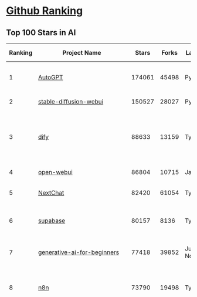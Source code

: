 [Github Ranking](../README.md)
==========

## Top 100 Stars in AI

| Ranking | Project Name | Stars | Forks | Language | Open Issues | Description | Last Commit |
| ------- | ------------ | ----- | ----- | -------- | ----------- | ----------- | ----------- |
| 1 | [AutoGPT](https://github.com/Significant-Gravitas/AutoGPT) | 174061 | 45498 | Python | 196 | AutoGPT is the vision of accessible AI for everyone, to use and to build on. Our mission is to provide the tools, so that you can focus on what matters. | 2025-04-02T03:23:15Z |
| 2 | [stable-diffusion-webui](https://github.com/AUTOMATIC1111/stable-diffusion-webui) | 150527 | 28027 | Python | 2322 | Stable Diffusion web UI | 2025-03-04T16:11:29Z |
| 3 | [dify](https://github.com/langgenius/dify) | 88633 | 13159 | TypeScript | 620 | Dify is an open-source LLM app development platform. Dify's intuitive interface combines AI workflow, RAG pipeline, agent capabilities, model management, observability features and more, letting you quickly go from prototype to production. | 2025-04-02T03:02:05Z |
| 4 | [open-webui](https://github.com/open-webui/open-webui) | 86804 | 10715 | JavaScript | 172 | User-friendly AI Interface (Supports Ollama, OpenAI API, ...) | 2025-04-01T23:13:00Z |
| 5 | [NextChat](https://github.com/ChatGPTNextWeb/NextChat) | 82420 | 61054 | TypeScript | 617 | ✨ Light and Fast AI Assistant. Support: Web \| iOS \| MacOS \| Android \|  Linux \| Windows | 2025-03-31T10:34:35Z |
| 6 | [supabase](https://github.com/supabase/supabase) | 80157 | 8136 | TypeScript | 258 | The open source Firebase alternative. Supabase gives you a dedicated Postgres database to build your web, mobile, and AI applications. | 2025-04-02T03:41:14Z |
| 7 | [generative-ai-for-beginners](https://github.com/microsoft/generative-ai-for-beginners) | 77418 | 39852 | Jupyter Notebook | 6 | 21 Lessons, Get Started Building with Generative AI  🔗 https://microsoft.github.io/generative-ai-for-beginners/ | 2025-03-27T12:20:46Z |
| 8 | [n8n](https://github.com/n8n-io/n8n) | 73790 | 19498 | TypeScript | 323 | Fair-code workflow automation platform with native AI capabilities. Combine visual building with custom code, self-host or cloud, 400+ integrations. | 2025-04-01T19:51:04Z |
| 9 | [funNLP](https://github.com/fighting41love/funNLP) | 72101 | 14768 | Python | 33 | 中英文敏感词、语言检测、中外手机/电话归属地/运营商查询、名字推断性别、手机号抽取、身份证抽取、邮箱抽取、中日文人名库、中文缩写库、拆字词典、词汇情感值、停用词、反动词表、暴恐词表、繁简体转换、英文模拟中文发音、汪峰歌词生成器、职业名称词库、同义词库、反义词库、否定词库、汽车品牌词库、汽车零件词库、连续英文切割、各种中文词向量、公司名字大全、古诗词库、IT词库、财经词库、成语词库、地名词库、历史名人词库、诗词词库、医学词库、饮食词库、法律词库、汽车词库、动物词库、中文聊天语料、中文谣言数据、百度中文问答数据集、句子相似度匹配算法集合、bert资源、文本生成&摘要相关工具、cocoNLP信息抽取工具、国内电话号码正则匹配、清华大学XLORE:中英文跨语言百科知识图谱、清华大学人工智能技术系列报告、自然语言生成、NLU太难了系列、自动对联数据及机器人、用户名黑名单列表、罪名法务名词及分类模型、微信公众号语料、cs224n深度学习自然语言处理课程、中文手写汉字识别、中文自然语言处理 语料/数据集、变量命名神器、分词语料库+代码、任务型对话英文数据集、ASR 语音数据集 + 基于深度学习的中文语音识别系统、笑声检测器、Microsoft多语言数字/单位/如日期时间识别包、中华新华字典数据库及api(包括常用歇后语、成语、词语和汉字)、文档图谱自动生成、SpaCy 中文模型、Common Voice语音识别数据集新版、神经网络关系抽取、基于bert的命名实体识别、关键词(Keyphrase)抽取包pke、基于医疗领域知识图谱的问答系统、基于依存句法与语义角色标注的事件三元组抽取、依存句法分析4万句高质量标注数据、cnocr：用来做中文OCR的Python3包、中文人物关系知识图谱项目、中文nlp竞赛项目及代码汇总、中文字符数据、speech-aligner: 从“人声语音”及其“语言文本”产生音素级别时间对齐标注的工具、AmpliGraph: 知识图谱表示学习(Python)库：知识图谱概念链接预测、Scattertext 文本可视化(python)、语言/知识表示工具：BERT & ERNIE、中文对比英文自然语言处理NLP的区别综述、Synonyms中文近义词工具包、HarvestText领域自适应文本挖掘工具（新词发现-情感分析-实体链接等）、word2word：(Python)方便易用的多语言词-词对集：62种语言/3,564个多语言对、语音识别语料生成工具：从具有音频/字幕的在线视频创建自动语音识别(ASR)语料库、构建医疗实体识别的模型（包含词典和语料标注）、单文档非监督的关键词抽取、Kashgari中使用gpt-2语言模型、开源的金融投资数据提取工具、文本自动摘要库TextTeaser: 仅支持英文、人民日报语料处理工具集、一些关于自然语言的基本模型、基于14W歌曲知识库的问答尝试--功能包括歌词接龙and已知歌词找歌曲以及歌曲歌手歌词三角关系的问答、基于Siamese bilstm模型的相似句子判定模型并提供训练数据集和测试数据集、用Transformer编解码模型实现的根据Hacker News文章标题自动生成评论、用BERT进行序列标记和文本分类的模板代码、LitBank：NLP数据集——支持自然语言处理和计算人文学科任务的100部带标记英文小说语料、百度开源的基准信息抽取系统、虚假新闻数据集、Facebook: LAMA语言模型分析，提供Transformer-XL/BERT/ELMo/GPT预训练语言模型的统一访问接口、CommonsenseQA：面向常识的英文QA挑战、中文知识图谱资料、数据及工具、各大公司内部里大牛分享的技术文档 PDF 或者 PPT、自然语言生成SQL语句（英文）、中文NLP数据增强（EDA）工具、英文NLP数据增强工具 、基于医药知识图谱的智能问答系统、京东商品知识图谱、基于mongodb存储的军事领域知识图谱问答项目、基于远监督的中文关系抽取、语音情感分析、中文ULMFiT-情感分析-文本分类-语料及模型、一个拍照做题程序、世界各国大规模人名库、一个利用有趣中文语料库 qingyun 训练出来的中文聊天机器人、中文聊天机器人seqGAN、省市区镇行政区划数据带拼音标注、教育行业新闻语料库包含自动文摘功能、开放了对话机器人-知识图谱-语义理解-自然语言处理工具及数据、中文知识图谱：基于百度百科中文页面-抽取三元组信息-构建中文知识图谱、masr: 中文语音识别-提供预训练模型-高识别率、Python音频数据增广库、中文全词覆盖BERT及两份阅读理解数据、ConvLab：开源多域端到端对话系统平台、中文自然语言处理数据集、基于最新版本rasa搭建的对话系统、基于TensorFlow和BERT的管道式实体及关系抽取、一个小型的证券知识图谱/知识库、复盘所有NLP比赛的TOP方案、OpenCLaP：多领域开源中文预训练语言模型仓库、UER：基于不同语料+编码器+目标任务的中文预训练模型仓库、中文自然语言处理向量合集、基于金融-司法领域(兼有闲聊性质)的聊天机器人、g2pC：基于上下文的汉语读音自动标记模块、Zincbase 知识图谱构建工具包、诗歌质量评价/细粒度情感诗歌语料库、快速转化「中文数字」和「阿拉伯数字」、百度知道问答语料库、基于知识图谱的问答系统、jieba_fast 加速版的jieba、正则表达式教程、中文阅读理解数据集、基于BERT等最新语言模型的抽取式摘要提取、Python利用深度学习进行文本摘要的综合指南、知识图谱深度学习相关资料整理、维基大规模平行文本语料、StanfordNLP 0.2.0：纯Python版自然语言处理包、NeuralNLP-NeuralClassifier：腾讯开源深度学习文本分类工具、端到端的封闭域对话系统、中文命名实体识别：NeuroNER vs. BertNER、新闻事件线索抽取、2019年百度的三元组抽取比赛：“科学空间队”源码、基于依存句法的开放域文本知识三元组抽取和知识库构建、中文的GPT2训练代码、ML-NLP - 机器学习(Machine Learning)NLP面试中常考到的知识点和代码实现、nlp4han:中文自然语言处理工具集(断句/分词/词性标注/组块/句法分析/语义分析/NER/N元语法/HMM/代词消解/情感分析/拼写检查、XLM：Facebook的跨语言预训练语言模型、用基于BERT的微调和特征提取方法来进行知识图谱百度百科人物词条属性抽取、中文自然语言处理相关的开放任务-数据集-当前最佳结果、CoupletAI - 基于CNN+Bi-LSTM+Attention 的自动对对联系统、抽象知识图谱、MiningZhiDaoQACorpus - 580万百度知道问答数据挖掘项目、brat rapid annotation tool: 序列标注工具、大规模中文知识图谱数据：1.4亿实体、数据增强在机器翻译及其他nlp任务中的应用及效果、allennlp阅读理解:支持多种数据和模型、PDF表格数据提取工具 、 Graphbrain：AI开源软件库和科研工具，目的是促进自动意义提取和文本理解以及知识的探索和推断、简历自动筛选系统、基于命名实体识别的简历自动摘要、中文语言理解测评基准，包括代表性的数据集&基准模型&语料库&排行榜、树洞 OCR 文字识别 、从包含表格的扫描图片中识别表格和文字、语声迁移、Python口语自然语言处理工具集(英文)、 similarity：相似度计算工具包，java编写、海量中文预训练ALBERT模型 、Transformers 2.0 、基于大规模音频数据集Audioset的音频增强 、Poplar：网页版自然语言标注工具、图片文字去除，可用于漫画翻译 、186种语言的数字叫法库、Amazon发布基于知识的人-人开放领域对话数据集 、中文文本纠错模块代码、繁简体转换 、 Python实现的多种文本可读性评价指标、类似于人名/地名/组织机构名的命名体识别数据集 、东南大学《知识图谱》研究生课程(资料)、. 英文拼写检查库 、 wwsearch是企业微信后台自研的全文检索引擎、CHAMELEON：深度学习新闻推荐系统元架构 、 8篇论文梳理BERT相关模型进展与反思、DocSearch：免费文档搜索引擎、 LIDA：轻量交互式对话标注工具 、aili - the fastest in-memory index in the East 东半球最快并发索引 、知识图谱车音工作项目、自然语言生成资源大全 、中日韩分词库mecab的Python接口库、中文文本摘要/关键词提取、汉字字符特征提取器 (featurizer)，提取汉字的特征（发音特征、字形特征）用做深度学习的特征、中文生成任务基准测评 、中文缩写数据集、中文任务基准测评 - 代表性的数据集-基准(预训练)模型-语料库-baseline-工具包-排行榜、PySS3：面向可解释AI的SS3文本分类器机器可视化工具 、中文NLP数据集列表、COPE - 格律诗编辑程序、doccano：基于网页的开源协同多语言文本标注工具 、PreNLP：自然语言预处理库、简单的简历解析器，用来从简历中提取关键信息、用于中文闲聊的GPT2模型：GPT2-chitchat、基于检索聊天机器人多轮响应选择相关资源列表(Leaderboards、Datasets、Papers)、(Colab)抽象文本摘要实现集锦(教程 、词语拼音数据、高效模糊搜索工具、NLP数据增广资源集、微软对话机器人框架 、 GitHub Typo Corpus：大规模GitHub多语言拼写错误/语法错误数据集、TextCluster：短文本聚类预处理模块 Short text cluster、面向语音识别的中文文本规范化、BLINK：最先进的实体链接库、BertPunc：基于BERT的最先进标点修复模型、Tokenizer：快速、可定制的文本词条化库、中文语言理解测评基准，包括代表性的数据集、基准(预训练)模型、语料库、排行榜、spaCy 医学文本挖掘与信息提取 、 NLP任务示例项目代码集、 python拼写检查库、chatbot-list - 行业内关于智能客服、聊天机器人的应用和架构、算法分享和介绍、语音质量评价指标(MOSNet, BSSEval, STOI, PESQ, SRMR)、 用138GB语料训练的法文RoBERTa预训练语言模型 、BERT-NER-Pytorch：三种不同模式的BERT中文NER实验、无道词典 - 有道词典的命令行版本，支持英汉互查和在线查询、2019年NLP亮点回顾、 Chinese medical dialogue data 中文医疗对话数据集 、最好的汉字数字(中文数字)-阿拉伯数字转换工具、 基于百科知识库的中文词语多词义/义项获取与特定句子词语语义消歧、awesome-nlp-sentiment-analysis - 情感分析、情绪原因识别、评价对象和评价词抽取、LineFlow：面向所有深度学习框架的NLP数据高效加载器、中文医学NLP公开资源整理 、MedQuAD：(英文)医学问答数据集、将自然语言数字串解析转换为整数和浮点数、Transfer Learning in Natural Language Processing (NLP) 、面向语音识别的中文/英文发音辞典、Tokenizers：注重性能与多功能性的最先进分词器、CLUENER 细粒度命名实体识别 Fine Grained Named Entity Recognition、 基于BERT的中文命名实体识别、中文谣言数据库、NLP数据集/基准任务大列表、nlp相关的一些论文及代码, 包括主题模型、词向量(Word Embedding)、命名实体识别(NER)、文本分类(Text Classificatin)、文本生成(Text Generation)、文本相似性(Text Similarity)计算等，涉及到各种与nlp相关的算法，基于keras和tensorflow 、Python文本挖掘/NLP实战示例、 Blackstone：面向非结构化法律文本的spaCy pipeline和NLP模型通过同义词替换实现文本“变脸” 、中文 预训练 ELECTREA 模型: 基于对抗学习 pretrain Chinese Model 、albert-chinese-ner - 用预训练语言模型ALBERT做中文NER 、基于GPT2的特定主题文本生成/文本增广、开源预训练语言模型合集、多语言句向量包、编码、标记和实现：一种可控高效的文本生成方法、 英文脏话大列表 、attnvis：GPT2、BERT等transformer语言模型注意力交互可视化、CoVoST：Facebook发布的多语种语音-文本翻译语料库，包括11种语言(法语、德语、荷兰语、俄语、西班牙语、意大利语、土耳其语、波斯语、瑞典语、蒙古语和中文)的语音、文字转录及英文译文、Jiagu自然语言处理工具 - 以BiLSTM等模型为基础，提供知识图谱关系抽取 中文分词 词性标注 命名实体识别 情感分析 新词发现 关键词 文本摘要 文本聚类等功能、用unet实现对文档表格的自动检测，表格重建、NLP事件提取文献资源列表 、 金融领域自然语言处理研究资源大列表、CLUEDatasetSearch - 中英文NLP数据集：搜索所有中文NLP数据集，附常用英文NLP数据集 、medical_NER - 中文医学知识图谱命名实体识别 、(哈佛)讲因果推理的免费书、知识图谱相关学习资料/数据集/工具资源大列表、Forte：灵活强大的自然语言处理pipeline工具集 、Python字符串相似性算法库、PyLaia：面向手写文档分析的深度学习工具包、TextFooler：针对文本分类/推理的对抗文本生成模块、Haystack：灵活、强大的可扩展问答(QA)框架、中文关键短语抽取工具 | 2024-05-10T07:38:24Z |
| 10 | [AppFlowy](https://github.com/AppFlowy-IO/AppFlowy) | 61834 | 4157 | Dart | 924 | Bring projects, wikis, and teams together with AI. AppFlowy is the AI collaborative workspace where you achieve more without losing control of your data. The leading open source Notion alternative. | 2025-04-02T01:50:50Z |
| 11 | [lobe-chat](https://github.com/lobehub/lobe-chat) | 58488 | 12398 | TypeScript | 655 | 🤯 Lobe Chat - an open-source, modern-design AI chat framework. Supports Multi AI Providers( OpenAI / Claude 3 / Gemini / Ollama / DeepSeek / Qwen), Knowledge Base (file upload / knowledge management / RAG ), Multi-Modals (Plugins/Artifacts) and Thinking. One-click FREE deployment of your private ChatGPT/ Claude / DeepSeek application. | 2025-04-02T03:24:38Z |
| 12 | [MetaGPT](https://github.com/geekan/MetaGPT) | 54032 | 6396 | Python | 56 | 🌟 The Multi-Agent Framework: First AI Software Company, Towards Natural Language Programming | 2025-03-31T07:17:13Z |
| 13 | [gpt-engineer](https://github.com/AntonOsika/gpt-engineer) | 53734 | 7041 | Python | 22 | CLI platform to experiment with codegen. Precursor to: https://lovable.dev | 2024-11-17T22:47:32Z |
| 14 | [langflow](https://github.com/langflow-ai/langflow) | 53686 | 5886 | Python | 390 | Langflow is a powerful tool for building and deploying AI-powered agents and workflows. | 2025-04-01T22:53:27Z |
| 15 | [ChatGPT](https://github.com/lencx/ChatGPT) | 53658 | 6060 | Rust | 785 | 🔮 ChatGPT Desktop Application (Mac, Windows and Linux) | 2024-08-29T17:58:11Z |
| 16 | [browser-use](https://github.com/browser-use/browser-use) | 51285 | 5425 | Python | 341 | Make websites accessible for AI agents | 2025-04-01T23:14:04Z |
| 17 | [meilisearch](https://github.com/meilisearch/meilisearch) | 50046 | 1965 | Rust | 191 | A lightning-fast search engine API bringing AI-powered hybrid search to your sites and applications. | 2025-04-01T17:31:28Z |
| 18 | [Deep-Live-Cam](https://github.com/hacksider/Deep-Live-Cam) | 49276 | 7232 | Python | 12 | real time face swap and one-click video deepfake with only a single image | 2025-03-28T19:28:22Z |
| 19 | [LLaMA-Factory](https://github.com/hiyouga/LLaMA-Factory) | 45875 | 5600 | Python | 407 | Unified Efficient Fine-Tuning of 100+ LLMs & VLMs (ACL 2024) | 2025-04-01T18:27:04Z |
| 20 | [LLMs-from-scratch](https://github.com/rasbt/LLMs-from-scratch) | 43456 | 6000 | Jupyter Notebook | 0 | Implement a ChatGPT-like LLM in PyTorch from scratch, step by step | 2025-04-01T17:56:13Z |
| 21 | [autogen](https://github.com/microsoft/autogen) | 42539 | 6362 | Python | 477 | A programming framework for agentic AI 🤖 PyPi: autogen-agentchat Discord: https://aka.ms/autogen-discord Office Hour: https://aka.ms/autogen-officehour | 2025-04-02T00:57:03Z |
| 22 | [JeecgBoot](https://github.com/jeecgboot/JeecgBoot) | 42109 | 15210 | Java | 36 | 🔥「AI 低代码平台」前后端分离 SpringBoot 2.x/3.x，SpringCloud，Ant Design&Vue3，Mybatis，Shiro！强大的代码生成器让前后端代码一键生成，无需写任何代码! 引领AI低代码开发模式 AI生成->OnlineCoding->代码生成->手工MERGE，帮助Java项目解决80%重复工作，让开发更关注业务，提高开发效率、节省成本，同时又不失灵活性 | 2025-04-01T14:02:50Z |
| 23 | [anything-llm](https://github.com/Mintplex-Labs/anything-llm) | 42081 | 4060 | JavaScript | 235 | The all-in-one Desktop & Docker AI application with built-in RAG, AI agents, No-code agent builder, MCP compatibility,  and more. | 2025-04-02T00:51:34Z |
| 24 | [ColossalAI](https://github.com/hpcaitech/ColossalAI) | 40710 | 4487 | Python | 421 | Making large AI models cheaper, faster and more accessible | 2025-04-01T03:24:30Z |
| 25 | [kong](https://github.com/Kong/kong) | 40484 | 4894 | Lua | 55 | 🦍 The Cloud-Native API Gateway and AI Gateway. | 2025-04-01T20:25:17Z |
| 26 | [ailearning](https://github.com/apachecn/ailearning) | 40466 | 11531 | Python | 2 | AiLearning：数据分析+机器学习实战+线性代数+PyTorch+NLTK+TF2 | 2024-11-12T16:21:55Z |
| 27 | [OpenBB](https://github.com/OpenBB-finance/OpenBB) | 39943 | 3564 | Python | 37 | Investment Research for Everyone, Everywhere. | 2025-04-01T21:44:22Z |
| 28 | [ClickHouse](https://github.com/ClickHouse/ClickHouse) | 39837 | 7174 | C++ | 3986 | ClickHouse® is a real-time analytics database management system | 2025-04-02T02:48:59Z |
| 29 | [airflow](https://github.com/apache/airflow) | 39432 | 14834 | Python | 1117 | Apache Airflow - A platform to programmatically author, schedule, and monitor workflows | 2025-04-02T03:40:49Z |
| 30 | [WeChatMsg](https://github.com/LC044/WeChatMsg) | 38467 | 3953 | Python | 63 | 提取微信聊天记录，将其导出成HTML、Word、Excel文档永久保存，对聊天记录进行分析生成年度聊天报告，用聊天数据训练专属于个人的AI聊天助手 | 2025-03-29T12:14:26Z |
| 31 | [quivr](https://github.com/QuivrHQ/quivr) | 37641 | 3634 | Python | 22 | Opiniated RAG for integrating GenAI in your apps 🧠   Focus on your product rather than the RAG. Easy integration in existing products with customisation!  Any LLM: GPT4, Groq, Llama. Any Vectorstore: PGVector, Faiss. Any Files. Anyway you want.  | 2025-04-01T15:39:53Z |
| 32 | [Open-Assistant](https://github.com/LAION-AI/Open-Assistant) | 37279 | 3266 | Python | 226 | OpenAssistant is a chat-based assistant that understands tasks, can interact with third-party systems, and retrieve information dynamically to do so. | 2024-08-17T01:55:35Z |
| 33 | [GitHubDaily](https://github.com/GitHubDaily/GitHubDaily) | 37047 | 3894 | None | 326 | 坚持分享 GitHub 上高质量、有趣实用的开源技术教程、开发者工具、编程网站、技术资讯。A list cool, interesting projects of GitHub. | 2025-03-20T08:54:47Z |
| 34 | [photoprism](https://github.com/photoprism/photoprism) | 36864 | 2039 | Go | 428 | AI-Powered Photos App for the Decentralized Web 🌈💎✨ | 2025-04-02T02:16:34Z |
| 35 | [AI-For-Beginners](https://github.com/microsoft/AI-For-Beginners) | 36764 | 6657 | Jupyter Notebook | 22 | 12 Weeks, 24 Lessons, AI for All! | 2025-03-11T16:34:40Z |
| 36 | [ray](https://github.com/ray-project/ray) | 36341 | 6178 | Python | 3794 | Ray is an AI compute engine. Ray consists of a core distributed runtime and a set of AI Libraries for accelerating ML workloads. | 2025-04-02T00:00:24Z |
| 37 | [upscayl](https://github.com/upscayl/upscayl) | 36090 | 1662 | TypeScript | 65 | 🆙 Upscayl - #1 Free and Open Source AI Image Upscaler for Linux, MacOS and Windows. | 2025-03-28T14:51:31Z |
| 38 | [MockingBird](https://github.com/babysor/MockingBird) | 36063 | 5240 | Python | 474 | 🚀AI拟声: 5秒内克隆您的声音并生成任意语音内容 Clone a voice in 5 seconds to generate arbitrary speech in real-time | 2024-11-15T05:00:29Z |
| 39 | [chatgpt-on-wechat](https://github.com/zhayujie/chatgpt-on-wechat) | 36050 | 9044 | Python | 281 | 基于大模型搭建的聊天机器人，同时支持 微信公众号、企业微信应用、飞书、钉钉 等接入，可选择GPT3.5/GPT-4o/GPT-o1/ DeepSeek/Claude/文心一言/讯飞星火/通义千问/ Gemini/GLM-4/Claude/Kimi/LinkAI，能处理文本、语音和图片，访问操作系统和互联网，支持基于自有知识库进行定制企业智能客服。 | 2025-03-30T07:12:29Z |
| 40 | [crawl4ai](https://github.com/unclecode/crawl4ai) | 35676 | 3128 | Python | 85 | 🚀🤖 Crawl4AI: Open-source LLM Friendly Web Crawler & Scraper. Don't be shy, join here: https://discord.gg/jP8KfhDhyN | 2025-04-01T12:35:05Z |
| 41 | [google-research](https://github.com/google-research/google-research) | 35245 | 8048 | Jupyter Notebook | 951 | Google Research | 2025-03-25T13:47:03Z |
| 42 | [gold-miner](https://github.com/xitu/gold-miner) | 34023 | 5041 | None | 5 | 🥇掘金翻译计划，可能是世界最大最好的英译中技术社区，最懂读者和译者的翻译平台： | 2024-04-17T09:44:37Z |
| 43 | [chatbox](https://github.com/chatboxai/chatbox) | 33847 | 3228 | TypeScript | 627 | User-friendly Desktop Client App for AI Models/LLMs (GPT, Claude, Gemini, Ollama...) | 2025-03-20T15:20:56Z |
| 44 | [firecrawl](https://github.com/mendableai/firecrawl) | 33786 | 2931 | TypeScript | 140 | 🔥 Turn entire websites into LLM-ready markdown or structured data. Scrape, crawl and extract with a single API. | 2025-04-01T19:28:27Z |
| 45 | [AgentGPT](https://github.com/reworkd/AgentGPT) | 33623 | 9382 | TypeScript | 127 | 🤖 Assemble, configure, and deploy autonomous AI Agents in your browser. | 2025-03-28T17:13:05Z |
| 46 | [gpt-pilot](https://github.com/Pythagora-io/gpt-pilot) | 32553 | 3303 | Python | 233 | The first real AI developer | 2025-03-04T06:26:32Z |
| 47 | [LocalAI](https://github.com/mudler/LocalAI) | 31369 | 2379 | Go | 418 | :robot: The free, Open Source alternative to OpenAI, Claude and others. Self-hosted and local-first. Drop-in replacement for OpenAI,  running on consumer-grade hardware. No GPU required. Runs gguf, transformers, diffusers and many more models architectures. Features: Generate Text, Audio, Video, Images, Voice Cloning, Distributed, P2P inference | 2025-04-01T18:58:13Z |
| 48 | [spaCy](https://github.com/explosion/spaCy) | 31290 | 4486 | Python | 165 | 💫 Industrial-strength Natural Language Processing (NLP) in Python | 2025-04-01T12:16:58Z |
| 49 | [fairseq](https://github.com/facebookresearch/fairseq) | 31230 | 6489 | Python | 1167 | Facebook AI Research Sequence-to-Sequence Toolkit written in Python. | 2025-01-09T16:43:36Z |
| 50 | [chatbot-ui](https://github.com/mckaywrigley/chatbot-ui) | 30741 | 8587 | TypeScript | 162 | AI chat for any model. | 2024-08-03T00:38:07Z |
| 51 | [tabby](https://github.com/TabbyML/tabby) | 30638 | 1425 | Rust | 175 | Self-hosted AI coding assistant | 2025-04-02T03:26:52Z |
| 52 | [aider](https://github.com/Aider-AI/aider) | 30434 | 2751 | Python | 684 | aider is AI pair programming in your terminal | 2025-04-01T08:19:16Z |
| 53 | [fabric](https://github.com/danielmiessler/fabric) | 30356 | 3138 | Go | 191 | fabric is an open-source framework for augmenting humans using AI. It provides a modular framework for solving specific problems using a crowdsourced set of AI prompts that can be used anywhere. | 2025-03-31T14:42:51Z |
| 54 | [ruoyi-vue-pro](https://github.com/YunaiV/ruoyi-vue-pro) | 30134 | 6492 | Java | 9 | 🔥 官方推荐 🔥 RuoYi-Vue 全新 Pro 版本，优化重构所有功能。基于 Spring Boot + MyBatis Plus + Vue & Element 实现的后台管理系统 + 微信小程序，支持 RBAC 动态权限、数据权限、SaaS 多租户、Flowable 工作流、三方登录、支付、短信、商城、CRM、ERP、AI 大模型等功能。你的 ⭐️ Star ⭐️，是作者生发的动力！ | 2025-03-30T02:58:28Z |
| 55 | [netron](https://github.com/lutzroeder/netron) | 29813 | 2873 | JavaScript | 19 | Visualizer for neural network, deep learning and machine learning models | 2025-04-01T14:36:09Z |
| 56 | [AI-Expert-Roadmap](https://github.com/AMAI-GmbH/AI-Expert-Roadmap) | 29719 | 2522 | JavaScript | 19 | Roadmap to becoming an Artificial Intelligence Expert in 2022 | 2023-12-31T02:20:16Z |
| 57 | [roop](https://github.com/s0md3v/roop) | 29547 | 6699 | Python | 0 | one-click face swap | 2024-08-19T12:57:17Z |
| 58 | [Mr.-Ranedeer-AI-Tutor](https://github.com/JushBJJ/Mr.-Ranedeer-AI-Tutor) | 29470 | 3374 | None | 13 | A GPT-4 AI Tutor Prompt for customizable personalized learning experiences. | 2024-03-25T13:06:55Z |
| 59 | [crewAI](https://github.com/crewAIInc/crewAI) | 29393 | 3989 | Python | 79 | Framework for orchestrating role-playing, autonomous AI agents. By fostering collaborative intelligence, CrewAI empowers agents to work together seamlessly, tackling complex tasks. | 2025-04-02T02:30:39Z |
| 60 | [pytorch-lightning](https://github.com/Lightning-AI/pytorch-lightning) | 29221 | 3467 | Python | 902 | Pretrain, finetune ANY AI model of ANY size on multiple GPUs, TPUs with zero code changes. | 2025-03-28T08:48:50Z |
| 61 | [cursor](https://github.com/getcursor/cursor) | 29029 | 1822 | None | 1574 | The AI Code Editor | 2024-10-13T19:23:26Z |
| 62 | [khoj](https://github.com/khoj-ai/khoj) | 28375 | 1569 | Python | 71 | Your AI second brain. Self-hostable. Get answers from the web or your docs. Build custom agents, schedule automations, do deep research. Turn any online or local LLM into your personal, autonomous AI (gpt, claude, gemini, llama, qwen, mistral). Get started - free. | 2025-03-31T20:07:27Z |
| 63 | [Jobs_Applier_AI_Agent_AIHawk](https://github.com/feder-cr/Jobs_Applier_AI_Agent_AIHawk) | 27800 | 4158 | Python | 36 | AIHawk aims to easy job hunt process by automating the job application process. Utilizing artificial intelligence, it enables users to apply for multiple jobs in a tailored way. | 2025-03-14T12:01:49Z |
| 64 | [mindsdb](https://github.com/mindsdb/mindsdb) | 27566 | 4945 | Python | 67 | AI's query engine - Platform for building AI that can learn and answer questions over large scale federated data. | 2025-04-01T19:41:49Z |
| 65 | [awesome-mcp-servers](https://github.com/punkpeye/awesome-mcp-servers) | 27341 | 1774 | None | 1 | A collection of MCP servers. | 2025-04-01T21:29:54Z |
| 66 | [exo](https://github.com/exo-explore/exo) | 27323 | 1681 | Python | 325 | Run your own AI cluster at home with everyday devices 📱💻 🖥️⌚ | 2025-03-21T22:23:32Z |
| 67 | [mem0](https://github.com/mem0ai/mem0) | 27071 | 2571 | Python | 233 | The Memory layer for AI Agents | 2025-04-01T17:16:53Z |
| 68 | [so-vits-svc](https://github.com/svc-develop-team/so-vits-svc) | 26828 | 4953 | Python | 21 | SoftVC VITS Singing Voice Conversion | 2023-11-11T13:11:31Z |
| 69 | [awesome-llm-apps](https://github.com/Shubhamsaboo/awesome-llm-apps) | 26526 | 2982 | Python | 7 | Collection of awesome LLM apps with AI Agents and RAG using OpenAI, Anthropic, Gemini and opensource models. | 2025-03-31T02:25:46Z |
| 70 | [docling](https://github.com/docling-project/docling) | 25834 | 1544 | Python | 222 | Get your documents ready for gen AI | 2025-03-31T12:48:50Z |
| 71 | [MoneyPrinterTurbo](https://github.com/harry0703/MoneyPrinterTurbo) | 25820 | 3776 | Python | 115 | 利用AI大模型，一键生成高清短视频 Generate short videos with one click using AI LLM. | 2025-03-23T10:45:27Z |
| 72 | [generative-models](https://github.com/Stability-AI/generative-models) | 25622 | 2844 | Python | 258 | Generative Models by Stability AI | 2024-09-04T22:00:56Z |
| 73 | [continue](https://github.com/continuedev/continue) | 25144 | 2525 | TypeScript | 703 | ⏩ Create, share, and use custom AI code assistants with our open-source IDE extensions and hub of models, rules, prompts, docs, and other building blocks | 2025-04-02T03:25:55Z |
| 74 | [nx](https://github.com/nrwl/nx) | 25129 | 2487 | TypeScript | 611 | Build system, optimized for monorepos, with AI-powered architectural awareness and advanced CI capabilities. | 2025-04-02T01:58:25Z |
| 75 | [composio](https://github.com/ComposioHQ/composio) | 24804 | 4394 | Python | 32 | Composio equip's your AI agents & LLMs with 100+ high-quality integrations via function calling | 2025-04-01T17:45:42Z |
| 76 | [Folo](https://github.com/RSSNext/Folo) | 24758 | 1046 | TypeScript | 254 | 🧡 Follow everything in one place | 2025-04-02T02:32:07Z |
| 77 | [InvokeAI](https://github.com/invoke-ai/InvokeAI) | 24757 | 2516 | TypeScript | 671 | Invoke is a leading creative engine for Stable Diffusion models, empowering professionals, artists, and enthusiasts to generate and create visual media using the latest AI-driven technologies. The solution offers an industry leading WebUI, and serves as the foundation for multiple commercial products. | 2025-04-02T01:19:28Z |
| 78 | [Genesis](https://github.com/Genesis-Embodied-AI/Genesis) | 24630 | 2157 | Python | 125 | A generative world for general-purpose robotics & embodied AI learning. | 2025-04-02T02:20:44Z |
| 79 | [LibreChat](https://github.com/danny-avila/LibreChat) | 23959 | 4019 | TypeScript | 137 | Enhanced ChatGPT Clone: Features Agents, DeepSeek, Anthropic, AWS, OpenAI, Assistants API, Azure, Groq, o1, GPT-4o, Mistral, OpenRouter, Vertex AI, Gemini, Artifacts, AI model switching, message search, Code Interpreter, langchain, DALL-E-3, OpenAPI Actions, Functions, Secure Multi-User Auth, Presets, open-source for self-hosting. Active project. | 2025-04-02T03:10:33Z |
| 80 | [max](https://github.com/modular/max) | 23831 | 2596 | Mojo | 627 | The MAX Platform (includes Mojo) | 2025-04-01T17:33:11Z |
| 81 | [semantic-kernel](https://github.com/microsoft/semantic-kernel) | 23794 | 3653 | C# | 420 | Integrate cutting-edge LLM technology quickly and easily into your apps | 2025-04-01T23:58:20Z |
| 82 | [agno](https://github.com/agno-agi/agno) | 23547 | 3012 | Python | 58 | A lightweight library for building Multimodal Agents. Give LLMs superpowers like memory, knowledge, tools and reasoning. | 2025-04-01T23:03:12Z |
| 83 | [FastGPT](https://github.com/labring/FastGPT) | 23284 | 6018 | TypeScript | 475 | FastGPT is a knowledge-based platform built on the LLMs, offers a comprehensive suite of out-of-the-box capabilities such as data processing, RAG retrieval, and visual AI workflow orchestration, letting you easily develop and deploy complex question-answering systems without the need for extensive setup or configuration. | 2025-04-02T03:29:12Z |
| 84 | [Warp](https://github.com/warpdotdev/Warp) | 22956 | 426 | None | 2742 | Warp is a modern, Rust-based terminal with AI built in so you and your team can build great software, faster. | 2025-03-04T16:49:27Z |
| 85 | [llm-app](https://github.com/pathwaycom/llm-app) | 22904 | 396 | Jupyter Notebook | 5 | Ready-to-run cloud templates for RAG, AI pipelines, and enterprise search with live data. 🐳Docker-friendly.⚡Always in sync with Sharepoint, Google Drive, S3, Kafka, PostgreSQL, real-time data APIs, and more. | 2025-03-28T11:01:45Z |
| 86 | [qdrant](https://github.com/qdrant/qdrant) | 22820 | 1565 | Rust | 323 | Qdrant - High-performance, massive-scale Vector Database and Vector Search Engine for the next generation of AI. Also available in the cloud https://cloud.qdrant.io/ | 2025-04-01T18:08:43Z |
| 87 | [500-AI-Machine-learning-Deep-learning-Computer-vision-NLP-Projects-with-code](https://github.com/ashishpatel26/500-AI-Machine-learning-Deep-learning-Computer-vision-NLP-Projects-with-code) | 22774 | 5539 | None | 40 | 500 AI Machine learning Deep learning Computer vision NLP Projects with code | 2024-07-26T13:06:49Z |
| 88 | [gin-vue-admin](https://github.com/flipped-aurora/gin-vue-admin) | 22560 | 6615 | Go | 21 | 🚀Vite+Vue3+Gin拥有AI辅助的基础开发平台，支持TS和JS混用。它集成了JWT鉴权、权限管理、动态路由、显隐可控组件、分页封装、多点登录拦截、资源权限、上传下载、代码生成器、表单生成器和可配置的导入导出等开发必备功能。 | 2025-04-01T06:25:07Z |
| 89 | [facefusion](https://github.com/facefusion/facefusion) | 22243 | 3378 | Python | 0 | Industry leading face manipulation platform | 2025-03-28T11:15:33Z |
| 90 | [Chat2DB](https://github.com/CodePhiliaX/Chat2DB) | 21998 | 2398 | Java | 443 | 🔥🔥🔥AI-driven database tool and SQL client, The hottest GUI client, supporting MySQL, Oracle, PostgreSQL, DB2, SQL Server, DB2, SQLite, H2, ClickHouse, and more. | 2025-03-05T07:57:52Z |
| 91 | [frigate](https://github.com/blakeblackshear/frigate) | 21832 | 2016 | TypeScript | 99 | NVR with realtime local object detection for IP cameras | 2025-04-02T03:26:19Z |
| 92 | [learnopencv](https://github.com/spmallick/learnopencv) | 21756 | 11684 | Jupyter Notebook | 229 | Learn OpenCV  : C++ and Python Examples | 2025-04-01T23:53:26Z |
| 93 | [serve](https://github.com/jina-ai/serve) | 21489 | 2220 | Python | 3 | ☁️ Build multimodal AI applications with cloud-native stack | 2025-03-24T13:59:54Z |
| 94 | [gpt-crawler](https://github.com/BuilderIO/gpt-crawler) | 21217 | 2265 | TypeScript | 93 | Crawl a site to generate knowledge files to create your own custom GPT from a URL | 2025-01-23T00:18:52Z |
| 95 | [Perplexica](https://github.com/ItzCrazyKns/Perplexica) | 21075 | 2127 | TypeScript | 117 | Perplexica is an AI-powered search engine. It is an Open source alternative to Perplexity AI | 2025-04-01T10:29:18Z |
| 96 | [IOPaint](https://github.com/Sanster/IOPaint) | 20818 | 2116 | Python | 61 | Image inpainting tool powered by SOTA AI Model. Remove any unwanted object, defect, people from your pictures or erase and replace(powered by stable diffusion) any thing on your pictures. | 2025-03-18T01:54:11Z |
| 97 | [gpt-researcher](https://github.com/assafelovic/gpt-researcher) | 20668 | 2674 | Python | 72 | LLM based autonomous agent that conducts deep local and web research on any topic and generates a long report with citations. | 2025-03-31T19:11:21Z |
| 98 | [h4cker](https://github.com/The-Art-of-Hacking/h4cker) | 20456 | 3762 | Jupyter Notebook | 2 | This repository is primarily maintained by Omar Santos (@santosomar) and includes thousands of resources related to ethical hacking, bug bounties, digital forensics and incident response (DFIR), artificial intelligence security, vulnerability research, exploit development, reverse engineering, and more. | 2025-04-01T15:25:44Z |
| 99 | [ai-hedge-fund](https://github.com/virattt/ai-hedge-fund) | 20330 | 3672 | Python | 55 | An AI Hedge Fund Team | 2025-04-01T22:44:57Z |
| 100 | [openui](https://github.com/wandb/openui) | 20199 | 1896 | TypeScript | 61 | OpenUI let's you describe UI using your imagination, then see it rendered live. | 2024-10-21T18:02:00Z |


